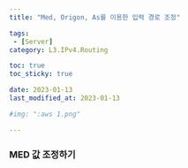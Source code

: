 ```yaml
---
title: "Med, Origon, As를 이용한 입력 경로 조정"

tags:
 - [Server]
category: L3.IPv4.Routing

toc: true
toc_sticky: true

date: 2023-01-13
last_modified_at: 2023-01-13

#img: ":aws 1.png"

---
```


<!-- outline-start -->


### MED 값 조정하기

